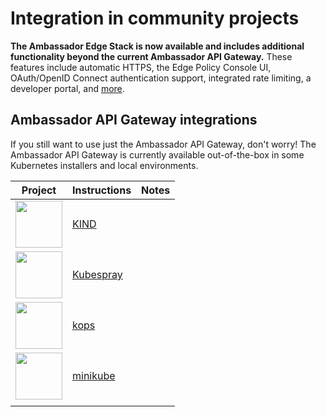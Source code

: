 # Integration in community projects

**The Ambassador Edge Stack is now available and includes additional functionality beyond the current Ambassador API Gateway.**
These features include automatic HTTPS, the Edge Policy Console UI, OAuth/OpenID Connect authentication support, integrated rate
limiting, a developer portal, and [more](/edge-stack-faq/).

## Ambassador API Gateway integrations

If you still want to use just the Ambassador API Gateway, don't worry! The Ambassador API Gateway
is currently available out-of-the-box in some Kubernetes installers and local environments.

| Project     | Instructions | Notes  |
|:-----------:|:---------|:-------|
| <img width="75" src="https://github.com/kubernetes-sigs/kind/blob/master/logo/logo.png?raw=true"></img>| [KIND](https://kind.sigs.k8s.io/docs/user/ingress/#ambassador) |       |
| <img width="75" src="https://kubespray.io/logo/logo-clear.png"></img> | [Kubespray](https://github.com/kubernetes-sigs/kubespray/tree/master/roles/kubernetes-apps/ingress_controller/ambassador) |  |
| <img width="75" src="https://github.com/kubernetes/kops/raw/master/docs/img/logo-notext.png"></img> | [kops](https://github.com/kubernetes/kops/blob/master/addons/ambassador/README.md) |  |
| <img width="75" src="https://raw.githubusercontent.com/kubernetes/minikube/master/images/logo/logo.png"></img> | [minikube](https://minikube.sigs.k8s.io/docs/tutorials/ambassador_ingress_controller/) |  |
| | | |

